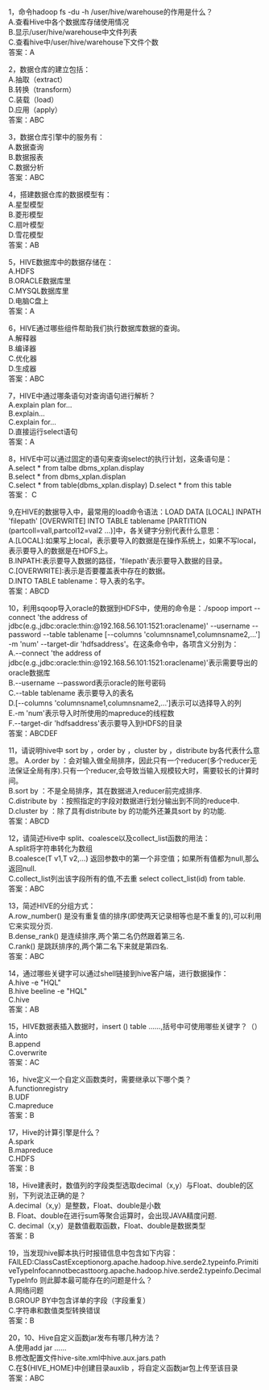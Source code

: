 1，命令hadoop fs -du -h /user/hive/warehouse的作用是什么？  
A.查看Hive中各个数据库存储使用情况  
B.显示/user/hive/warehouse中文件列表   
C.查看hive中/user/hive/warehouse下文件个数  
答案：A

2，数据仓库的建立包括：  
A.抽取（extract）  
B.转换（transform）  
C.装载（load）  
D.应用（apply）   
答案：ABC   


3，数据仓库引擎中的服务有：  
A.数据查询  
B.数据报表  
C.数据分析   
答案：ABC

4，搭建数据仓库的数据模型有：   
A.星型模型  
B.菱形模型  
C.扇叶模型  
D.雪花模型  
答案：AB

5，HIVE数据库中的数据存储在：  
A.HDFS  
B.ORACLE数据库里  
C.MYSQL数据库里  
D.电脑C盘上  
答案：A

6，HIVE通过哪些组件帮助我们执行数据库数据的查询。  
A.解释器  
B.编译器  
C.优化器  
D.生成器  
答案：ABC

7，HIVE中通过哪条语句对查询语句进行解析？  
A.explain plan for...  
B.explain...  
C.explain for...  
D.直接运行select语句    
答案：A

8，HIVE中可以通过固定的语句来查询select的执行计划，这条语句是：  
A.select * from talbe dbms_xplan.display  
B.select * from dbms_xplan.displan  
C.select * from table(dbms_xplan.display)
D.select * from this table   
答案： C

9,在HIVE的数据导入中，最常用的load命令语法：LOAD DATA [LOCAL] INPATH 'filepath' [OVERWRITE] INTO TABLE tablename [PARTITION (partcoll=vall,partcol12=val2 ...)]中，各关键字分别代表什么意思：  
A.[LOCAL]:如果写上local，表示要导入的数据是在操作系统上，如果不写local，表示要导入的数据是在HDFS上。  
B.INPATH:表示要导入数据的路径，'filepath'表示要导入数据的目录。  
C.[OVERWRITE]:表示是否要覆盖表中存在的数据。  
D.INTO TABLE tablename：导入表的名字。    
答案：ABCD
  
10，利用sqoop导入oracle的数据到HDFS中，使用的命令是：./spoop import --connect 'the address of jdbc(e.g.,jdbc:oracle:thin:@192.168.56.101:1521:oraclename)' --username --password --table tablename [--columns 'columnsname1,columnsname2,...'] -m 'num' --target-dir 'hdfsaddress'。在这条命令中，各项含义分别为：  
A.--connect 'the address of jdbc(e.g.,jdbc:oracle:thin:@192.168.56.101:1521:oraclename)'表示需要导出的oracle数据库  
B.--username --password表示oracle的账号密码  
C.--table tablename 表示要导入的表名  
D.[--columns 'columnsname1,columnsname2,...']表示可以选择导入的列    
E.-m 'num'表示导入时所使用的mapreduce的线程数  
F.--target-dir 'hdfsaddress'表示要导入到HDFS的目录  
答案：ABCDEF

11，请说明hive中 sort by ，order by ，cluster by ，distribute by各代表什么意思。 
 A.order by ：会对输入做全局排序，因此只有一个reducer(多个reducer无法保证全局有序).只有一个reducer,会导致当输入规模较大时，需要较长的计算时间。  
B.sort by ：不是全局排序，其在数据进入reducer前完成排序.  
C.distribute by ：按照指定的字段对数据进行划分输出到不同的reduce中.  
D.cluster by ：除了具有distribute by 的功能外还兼具sort by 的功能.  
答案：ABCD  

12，请简述Hive中 split、coalesce以及collect_list函数的用法：  
A.split将字符串转化为数组  
B.coalesce(T v1,T v2,...) 返回参数中的第一个非空值；如果所有值都为null,那么返回null.  
C.collect_list列出该字段所有的值,不去重 select collect_list(id) from table.  
答案：ABC  

13，简述HIVE的分组方式：  
A.row_number() 是没有重复值的排序(即使两天记录相等也是不重复的),可以利用它来实现分页.  
B.dense_rank() 是连续排序,两个第二名仍然跟着第三名.  
C.rank()       是跳跃排序的,两个第二名下来就是第四名.  
答案：ABC  

14，通过哪些关键字可以通过shell链接到hive客户端，进行数据操作：  
A.hive -e "HQL"  
B.hive beeline -e "HQL"  
C.hive  
答案：AB  

15，HIVE数据表插入数据时，insert () table ......,括号中可使用哪些关键字？（）  
A.into  
B.append  
C.overwrite  
答案：AC  

16，hive定义一个自定义函数类时，需要继承以下哪个类？  
A.functionregistry  
B.UDF  
C.mapreduce  
答案：B  

17，Hive的计算引擎是什么？  
A.spark  
B.mapreduce  
C.HDFS  
答案：B  

18，Hive建表时，数值列的字段类型选取decimal（x,y）与Float、double的区别，下列说法正确的是？  
A.decimal（x,y）是整数，Float、double是小数  
B. Float、double在进行sum等聚合运算时，会出现JAVA精度问题.  
C. decimal（x,y）是数值截取函数，Float、double是数据类型  
答案：B  

19，当发现hive脚本执行时报错信息中包含如下内容： FAILED:ClassCastExceptionorg.apache.hadoop.hive.serde2.typeinfo.PrimitiveTypeInfocannotbecasttoorg.apache.hadoop.hive.serde2.typeinfo.DecimalTypeInfo 则此脚本最可能存在的问题是什么？  
A.网络问题  
B.GROUP BY中包含详单的字段（字段重复）  
C.字符串和数值类型转换错误   
答案：B  

20，10、Hive自定义函数jar发布有哪几种方法？  
A.使用add jar ……  
B.修改配置文件hive-site.xml中hive.aux.jars.path  
C.在${HIVE_HOME}中创建目录auxlib ，将自定义函数jar包上传至该目录  
答案：ABC
